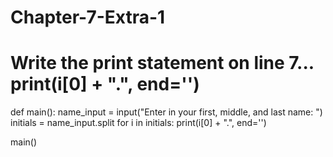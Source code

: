 # Chapter-7-Extra-1
# Write the print statement on line 7... print(i[0] + ".", end='')
def main():
    name_input = input("Enter in your first, middle, and last name: ")
    initials = name_input.split
    for i in initials:
        print(i[0] + ".", end='')

main()

